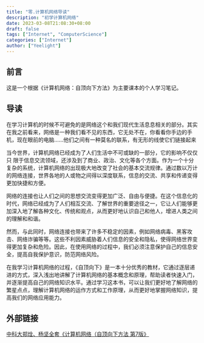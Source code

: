 ```yaml
---
title: "零.计算机网络导读"
description: "初学计算机网络"
date: 2023-03-08T21:08:30+08:00
draft: false
tags: ["Internet", "ComputerScience"]
categories: ["Internet"]
author: ["Yeelight"]
---
```


## 前言

这是一个根据《计算机网络：自顶向下方法》为主要课本的个人学习笔记。

## 导读

在学习计算机的时候不可避免的是网络这个和我们现代生活息息相关的部分。其实在我之前看来，网络是一种我们看不见的东西，它无处不在，你看看你手边的手机，现在眼前的电脑......他们之间有一种莫名的联系，有无形的线使它们链接起来

当今世界，计算机网络已经成为了人们生活中不可或缺的一部分，它的影响不仅仅只 限于信息交流领域，还涉及到了商业、政治、文化等各个方面。作为一个十分复杂的系统，计算机网络的出现极大地改变了社会的基本交流规律。通过数以万计的网络连接，世界各地的人或物之间得以深度联系，信息的交流、共享和传递变得更加快捷和方便。

网络的连接也让人们之间的思想交流变得更加广泛、自由与便捷。在这个信息化的时代，网络已经成为了人们相互交流、了解世界的重要途径之一，它让人们能够更加深入地了解各种文化、传统和观点，从而更好地认识自己和他人，增进人类之间的理解和和谐。

然而，与此同时，网络连接也带来了许多不稳定的因素，例如网络病毒、黑客攻击、网络诈骗等等。这些不利因素威胁着人们信息的安全和隐私，使得网络世界变得更加复杂和危险。因此，在使用网络的过程中，我们必须注意保护自己的信息安全，提高自我保护意识，防范网络风险。

在我学习计算机网络的过程，《自顶向下》是一本十分优秀的教材，它通过逐层递进的方式，深入浅出地讲解了计算机网络的基本概念和原理，帮助读者快速入门，并逐渐提高自己的网络知识水平。通过学习这本书，可以让我们更好地了解网络的繁星点点，理解计算机网络的运作方式和工作原理，从而更好地掌握网络知识，提高我们的网络应用能力。

## 外部链接

[中科大郑烇、杨坚全套《计算机网络（自顶向下方法 第7版》](https://www.bilibili.com/video/BV1JV411t7ow/?p=1)
